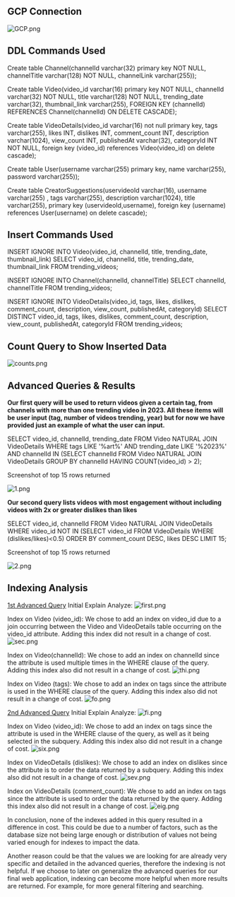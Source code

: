 ## **GCP Connection**
![GCP.png](GCP.png)
## **DDL Commands Used**
Create table Channel(channelId varchar(32) primary key NOT NULL, channelTitle varchar(128) NOT NULL, channelLink varchar(255));

Create table Video(video_id varchar(16) primary key NOT NULL, channelId varchar(32) NOT NULL, title varchar(128) NOT NULL, trending_date varchar(32), thumbnail_link varchar(255), FOREIGN KEY (channelId) REFERENCES Channel(channelId) ON DELETE CASCADE);

Create table VideoDetails(video_id varchar(16) not null primary key, tags varchar(255), likes INT, dislikes INT, comment_count INT, description varchar(1024), view_count INT, publishedAt varchar(32), categoryId INT NOT NULL, foreign key (video_id) references Video(video_id) on delete cascade);

Create table User(username varchar(255) primary key, name varchar(255), password varchar(255));

Create table CreatorSuggestions(uservideoId varchar(16), username varchar(255) , tags varchar(255), description varchar(1024), title varchar(255), primary key (uservideoId,username), foreign key (username) references User(username) on delete cascade);
## **Insert Commands Used**
INSERT IGNORE INTO Video(video_id, channelId, title, trending_date, thumbnail_link)
SELECT video_id, channelId, title, trending_date, thumbnail_link FROM trending_videos;

INSERT IGNORE INTO Channel(channelId, channelTitle) SELECT channelId, channelTitle FROM trending_videos;

INSERT IGNORE INTO VideoDetails(video_id, tags, likes, dislikes, comment_count, description, view_count, publishedAt, categoryId)
SELECT DISTINCT  video_id, tags, likes, dislikes, comment_count, description, view_count, publishedAt, categoryId FROM trending_videos;

## **Count Query to Show Inserted Data**
![counts.png](counts.png)
## **Advanced Queries & Results**
**Our first query will be used to return videos given a certain tag, from channels with more than one trending video in 2023. All these items will be user input (tag, number of videos trending, year) but for now we have provided just an example of what the user can input.**

SELECT video_id, channelId, trending_date 
FROM Video NATURAL JOIN VideoDetails 
WHERE tags LIKE '%art%' AND trending_date LIKE '%2023%' AND channelId IN 
(SELECT channelId FROM Video NATURAL JOIN VideoDetails GROUP BY channelId HAVING COUNT(video_id)  > 2);

Screenshot of top 15 rows returned

![1.png](1.png)

**Our second query lists videos with most engagement without including videos with 2x or greater dislikes than likes**

SELECT video_id, channelId 
FROM Video NATURAL JOIN VideoDetails 
WHERE video_id NOT IN (SELECT video_id FROM VideoDetails WHERE (dislikes/likes)<0.5) 
ORDER BY comment_count DESC, likes DESC 
LIMIT 15;

Screenshot of top 15 rows returned

![2.png](2.png)

## **Indexing Analysis**
<ins>1st Advanced Query</ins>
Initial Explain Analyze:
![first.png](first.png)

Index on Video (video_id):
We chose to add an index on video_id due to a join occurring between the Video and VideoDetails table occurring on the video_id attribute. Adding this index did not result in a change of cost.
![sec.png](sec.png)

Index on Video(channelId):
We chose to add an index on channelId since the attribute is used multiple times in the WHERE clause of the query. Adding this index also did not result in a change of cost.
![thi.png](thi.png)

Index on Video (tags):
We chose to add an index on tags since the attribute is used in the WHERE clause of the query. Adding this index also did not result in a change of cost.
![fo.png](fo.png)

<ins>2nd Advanced Query</ins>
Initial Explain Analyze:
![fi.png](fi.png)

Index on Video (video_id):
We chose to add an index on tags since the attribute is used in the WHERE clause of the query, as well as it being selected in the subquery. Adding this index also did not result in a change of cost.
![six.png](six.png)

Index on VideoDetails (dislikes):
We chose to add an index on dislikes since the attribute is to order the data returned by a subquery. Adding this index also did not result in a change of cost.
![sev.png](sev.png)

Index on VideoDetails (comment_count):
We chose to add an index on tags since the attribute is used to order the data returned by the query. Adding this index also did not result in a change of cost.
![eig.png](eig.png)

In conclusion, none of the indexes added in this query resulted in a difference in cost. This could be due to a number of factors, such as the database size not being large enough or distribution of values not being varied enough for indexes to impact the data. 

Another reason could be that the values we are looking for are already very specific and detailed in the advanced queries, therefore the indexing is not helpful. If we choose to later on generalize the advanced queries for our final web application, indexing can become more helpful when more results are returned. For example, for more general filtering and searching. 


